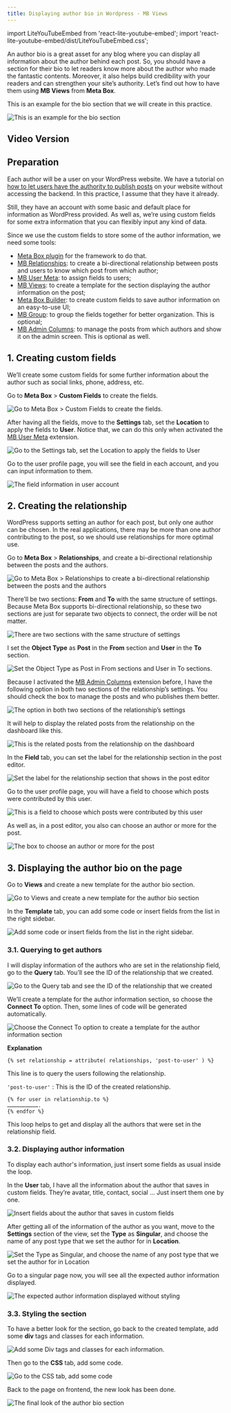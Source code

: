 ```yaml
---
title: Displaying author bio in Wordpress - MB Views
---
```

import LiteYouTubeEmbed from 'react-lite-youtube-embed';
import 'react-lite-youtube-embed/dist/LiteYouTubeEmbed.css';

An author bio is a great asset for any blog where you can display all information about the author behind each post. So, you should have a section for their bio to let readers know more about the author who made the fantastic contents. Moreover, it also helps build credibility with your readers and can strengthen your site’s authority. Let’s find out how to have them using **MB Views** from **Meta Box**.

This is an example for the bio section that we will create in this practice.

![This is an example for the bio section](https://i.imgur.com/jZeM1G9.png)

## Video Version

<LiteYouTubeEmbed id='fFd6mEa65ew' />

## Preparation

Each author will be a user on your WordPress website. We have a tutorial on [how to let users have the authority to publish posts](https://metabox.io/add-guest-author-guest-posts-meta-box/) on your website without accessing the backend. In this practice, I assume that they have it already.

Still, they have an account with some basic and default place for information as WordPress provided. As well as, we’re using custom fields for some extra information that you can flexibly input any kind of data.

Since we use the custom fields to store some of the author information, we need some tools:

* [Meta Box plugin](https://wordpress.org/plugins/meta-box/) for the framework to do that.
* [MB Relationships](https://metabox.io/plugins/mb-relationships/): to create a bi-directional relationship between posts and users to know which post from which author;
* [MB User Meta](https://metabox.io/plugins/mb-user-meta/): to assign fields to users;
* [MB Views](https://metabox.io/plugins/mb-views/): to create a template for the section displaying the author information on the post;
* [Meta Box Builder](https://metabox.io/plugins/meta-box-builder/): to create custom fields to save author information on an easy-to-use UI;
* [MB Group](https://metabox.io/plugins/meta-box-group/): to group the fields together for better organization. This is optional;
* [MB Admin Columns](https://metabox.io/plugins/mb-admin-columns/): to manage the posts from which authors and show it on the admin screen. This is optional as well.

## 1. Creating custom fields

We’ll create some custom fields for some further information about the author such as social links, phone, address, etc. 

Go to **Meta Box** > **Custom Fields** to create the fields.

![Go to Meta Box > Custom Fields to create the fields.](https://i.imgur.com/RjZk1Gj.png)

After having all the fields, move to the **Settings** tab, set the **Location** to apply the fields to **User**. Notice that, we can do this only when activated the [MB User Meta](https://metabox.io/plugins/mb-user-meta/) extension.

![Go to the Settings tab, set the Location to apply the fields to User](https://i.imgur.com/iugQxX9.png)

Go to the user profile page, you will see the field in each account, and you can input information to them.

![The field information in user account](https://i.imgur.com/Q40wl87.png)

## 2. Creating the relationship

WordPress supports setting an author for each post, but only one author can be chosen. In the real applications, there may be more than one author contributing to the post, so we should use relationships for more optimal use.

Go to **Meta Box** > **Relationships**, and create a bi-directional relationship between the posts and the authors.

![Go to Meta Box > Relationships to create a bi-directional relationship between the posts and the authors](https://i.imgur.com/VffskjM.png)

There’ll be two sections: **From** and **To** with the same structure of settings. Because Meta Box supports bi-directional relationship, so these two sections are just for separate two objects to connect, the order will be not matter.

![There are two sections with the same structure of settings](https://i.imgur.com/EN5eED0.png)

I set the **Object Type** as **Post** in the **From** section and **User** in the **To** section.

![Set the Object Type as Post in From sections and User in To sections.](https://i.imgur.com/OKrFjZW.png)

Because I activated the [MB Admin Columns](https://metabox.io/plugins/mb-admin-columns/) extension before, I have the following option in both two sections of the relationship’s settings. You should check the box to manage the posts and who publishes them better.

![The option in both two sections of the relationship’s settings](https://i.imgur.com/qlXxSIw.png)

It will help to display the related posts from the relationship on the dashboard like this.

![This is the related posts from the relationship on the dashboard](https://i.imgur.com/PIuuaw8.png)

In the **Field** tab, you can set the label for the relationship section in the post editor.

![Set the label for the relationship section that shows in the post editor](https://i.imgur.com/sxmJqgy.png)

Go to the user profile page, you will have a field to choose which posts were contributed by this user.

![This is a field to choose which posts were contributed by this user](https://i.imgur.com/fZBnpBN.png)

As well as, in a post editor, you also can choose an author or more for the post.

![The box to choose an author or more for the post](https://i.imgur.com/CWRekVG.png)

## 3. Displaying the author bio on the page

Go to **Views** and create a new template for the author bio section.

![Go to Views and create a new template for the author bio section](https://i.imgur.com/wombigk.png)

In the **Template** tab, you can add some code or insert fields from the list in the right sidebar.

![Add some code or insert fields from the list in the right sidebar.](https://i.imgur.com/cFvs5Py.png)

### 3.1. Querying to get authors

I will display information of the authors who are set in the relationship field, go to the **Query** tab. You’ll see the ID of the relationship that we created.

![Go to the Query tab and see the ID of the relationship that we created](https://i.imgur.com/LSPVdwP.png)

We’ll create a template for the author information section, so choose the **Connect To** option. Then, some lines of code will be generated automatically.

![Choose the Connect To option to create a template for the author information section](https://i.imgur.com/ziFigD1.png)

**Explanation**

```
{% set relationship = attribute( relationships, 'post-to-user' ) %}
```

This line is to query the users following the relationship. 

`'post-to-user'` : This is the ID of the created relationship.

```
{% for user in relationship.to %}
………………………….
{% endfor %}
```

This loop helps to get and display all the authors that were set in the relationship field. 

### 3.2. Displaying author information

To display each author's information, just insert some fields as usual inside the loop.

In the **User** tab, I have all the information about the author that saves in custom fields. They’re avatar, title, contact, social … Just insert them one by one.

![Insert fields about the author that saves in custom fields](https://i.imgur.com/o3kClqR.gif)

After getting all of the information of the author as you want, move to the **Settings** section of the view, set the **Type** as **Singular**, and choose the name of any post type that we set the author for in **Location**.

![Set the Type as Singular, and choose the name of any post type that we set the author for in Location](https://i.imgur.com/zIzQyvc.png)

Go to a singular page now, you will see all the expected author information displayed. 

![The expected author information displayed without styling](https://i.imgur.com/R2XkW3c.png)

### 3.3. Styling the section

To have a better look for the section, go back to the created template, add some **div** tags and classes for each information.

![Add some Div tags and classes for each information.](https://i.imgur.com/G5kEV0M.png)

Then go to the **CSS** tab, add some code.

![Go to the CSS tab, add some code](https://i.imgur.com/hOhQMA5.png)

Back to the page on frontend, the new look has been done.

![The final look of the author bio section](https://i.imgur.com/XQY5zkz.png)

